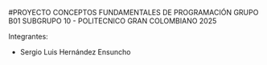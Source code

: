 #PROYECTO CONCEPTOS FUNDAMENTALES DE PROGRAMACIÓN GRUPO B01 SUBGRUPO 10 - POLITECNICO GRAN COLOMBIANO 2025

Integrantes: 

- Sergio Luis Hernández Ensuncho

